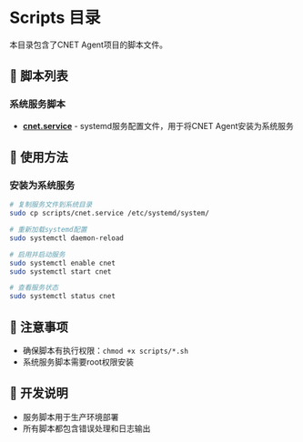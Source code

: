 # Scripts 目录

本目录包含了CNET Agent项目的脚本文件。

## 📜 脚本列表

### 系统服务脚本
- **[cnet.service](./cnet.service)** - systemd服务配置文件，用于将CNET Agent安装为系统服务


## 🚀 使用方法

### 安装为系统服务
```bash
# 复制服务文件到系统目录
sudo cp scripts/cnet.service /etc/systemd/system/

# 重新加载systemd配置
sudo systemctl daemon-reload

# 启用并启动服务
sudo systemctl enable cnet
sudo systemctl start cnet

# 查看服务状态
sudo systemctl status cnet
```


## 📝 注意事项

- 确保脚本有执行权限：`chmod +x scripts/*.sh`
- 系统服务脚本需要root权限安装

## 🔧 开发说明

- 服务脚本用于生产环境部署
- 所有脚本都包含错误处理和日志输出
